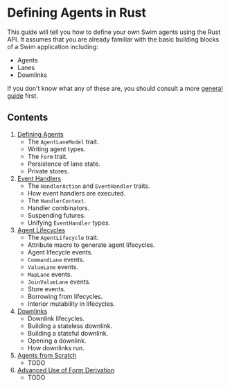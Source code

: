 Defining Agents in Rust
======================

This guide will tell you how to define your own Swim agents using the Rust API. It assumes that you are already familiar with the basic building blocks of a Swim application including:

* Agents
* Lanes
* Downlinks

If you don't know what any of these are, you should consult a more [general guide](https://www.swimos.org) first.

Contents
--------

1. [Defining Agents](define.md)
    * The `AgentLaneModel` trait.
    * Writing agent types.
    * The `Form` trait.
    * Persistence of lane state.
    * Private stores.
2. [Event Handlers](event_handler.md)
    * The `HandlerAction` and `EventHandler` traits.
    * How event handlers are executed.
    * The `HandlerContext`.
    * Handler combinators.
    * Suspending futures.
    * Unifying `EventHandler` types.
3. [Agent Lifecycles](lifecycle.md)
    * The `AgentLifecycle` trait.
    * Attribute macro to generate agent lifecycles.
    * Agent lifecycle events.
    * `CommandLane` events.
    * `ValueLane` events.
    * `MapLane` events.
    * `JoinValueLane` events.
    * Store events.
    * Borrowing from lifecycles.
    * Interior mutability in lifecycles.
4. [Downlinks](downlink.md)
    * Downlink lifecycles.
    * Building a stateless downlink.
    * Building a stateful downlink.
    * Opening a downlink.
    * How downlinks run.
5. [Agents from Scratch](advanced_agents.md)
    * TODO
6. [Advanced Use of Form Derivation](advanced_forms.md)
    * TODO
